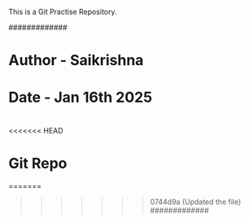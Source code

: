 This is a Git Practise Repository.

#############
# Author - Saikrishna
# 
# Date - Jan 16th 2025
#
<<<<<<< HEAD
# Git Repo
=======
>>>>>>> 0744d9a (Updated the file)
#############
